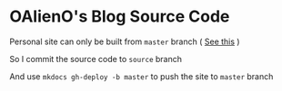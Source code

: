 # OAlienO's Blog Source Code

Personal site can only be built from `master` branch ( [See this](https://stackoverflow.com/questions/39978856/unable-to-change-source-branch-in-github-pages) )

So I commit the source code to `source` branch

And use `mkdocs gh-deploy -b master` to push the site to `master` branch
